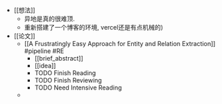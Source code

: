 - [[想法]]
	- 异地是真的很难顶.
	- 重新搭建了一个博客的环境, vercel还是有点机械的)
- [[论文]]
	- [[A Frustratingly Easy Approach for Entity and Relation Extraction]] #pipeline #RE
		- [[brief_abstract]]
		- [[idea]]
		- TODO Finish Reading
		- TODO Finish Reviewing
		- TODO Need Intensive Reading
	-